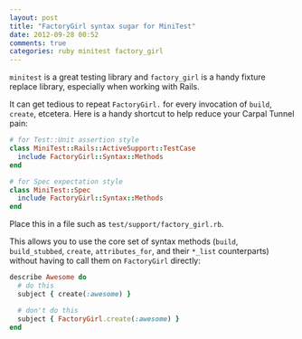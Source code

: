 ```yaml
---
layout: post
title: "FactoryGirl syntax sugar for MiniTest"
date: 2012-09-28 00:52
comments: true
categories: ruby minitest factory_girl
---
```


`minitest` is a great testing library and `factory_girl` is a handy fixture replace library, especially when working with Rails.

It can get tedious to repeat `FactoryGirl.` for every invocation of `build`, `create`, etcetera. Here is a handy shortcut to help reduce your Carpal Tunnel pain:

```ruby
# for Test::Unit assertion style
class MiniTest::Rails::ActiveSupport::TestCase
  include FactoryGirl::Syntax::Methods
end

# for Spec expectation style
class MiniTest::Spec
  include FactoryGirl::Syntax::Methods
end
```

Place this in a file such as `test/support/factory_girl.rb`.

This allows you to use the core set of syntax methods (`build`, `build_stubbed`, `create`, `attributes_for`, and their `*_list` counterparts) without having to call them on `FactoryGirl` directly:

```ruby
describe Awesome do
  # do this
  subject { create(:awesome) }

  # don't do this
  subject { FactoryGirl.create(:awesome) }
end
```

